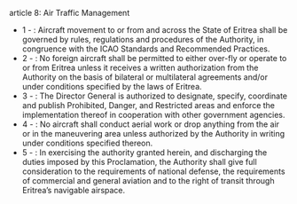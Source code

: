 article 8: Air Traffic Management 

<ul>
			<li>1 - : Aircraft movement to or from and across the State of Eritrea shall be governed by rules, regulations and procedures of the Authority, in congruence with the ICAO Standards and Recommended Practices. <ul>
			</ul></li>			<li>2 - : No foreign aircraft shall be permitted to either over-fly or operate to or from Eritrea unless it receives a written authorization from the Authority on the basis of bilateral or multilateral agreements and&#x2F;or under conditions specified by the laws of Eritrea. <ul>
			</ul></li>			<li>3 - : The Director General is authorized to designate, specify, coordinate and publish Prohibited, Danger, and Restricted areas and enforce the implementation thereof in cooperation with other government agencies. <ul>
			</ul></li>			<li>4 - : No aircraft shall conduct aerial work or drop anything from the air or in the maneuvering area unless authorized by the Authority in writing under conditions specified thereon. <ul>
			</ul></li>			<li>5 - : In exercising the authority granted herein, and discharging the duties imposed by this Proclamation, the Authority shall give full consideration to the requirements of national defense, the requirements of commercial and general aviation and to the right of transit through Eritrea’s navigable airspace.<ul>
			</ul></li></ul>